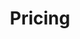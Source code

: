 ---
title: Pricing
layout: pricing
draft: false
plans:
- title: Starter Plan
  subtitle: Small beauty businesses looking to establish an online presence
  price: 300
  type: month
  features:
    - Custom Mobile friendly Website ✅
    - Local SEO	✅
    - Simple lead capture form integration	✅
    - Ad Campaigns ❌
    - Landing Pages ❌
    - Reputation Management	✅
    - Monthly Strategy Calls	✅
    - Performance Reports	✅
    - Cancel Anytime ✅
  button:
    label: Get started
    link: "/contact"

- title: Growth Plan
  subtitle: Growing beauty businesses looking to attract more clients and expand their reach.
  price: 500
  type: month
  recommended: true
  features:
    - Landing Pages + Custom Mobile friendly Website ✅
    - Advance SEO & content strategy ✅
    - Lead generation automation with chatbots ✅
    - Instagram & Facebook ad campaigns	✅
    - Monitoring and automated review responses	✅
    - Performance monitoring of website ✅
    - 2 Monthly Strategy Calls ✅
    - Performce Reports ✅
  button:
    label: Get started
    link: "/contact"


call_to_action:
  title: Need a larger plan?
  content: Contact us now to discuss your business goals!
  image: '/images/cta.svg'
  button:
    enable: true
    label: "Contact Us"
    link: "/contact"
    
---